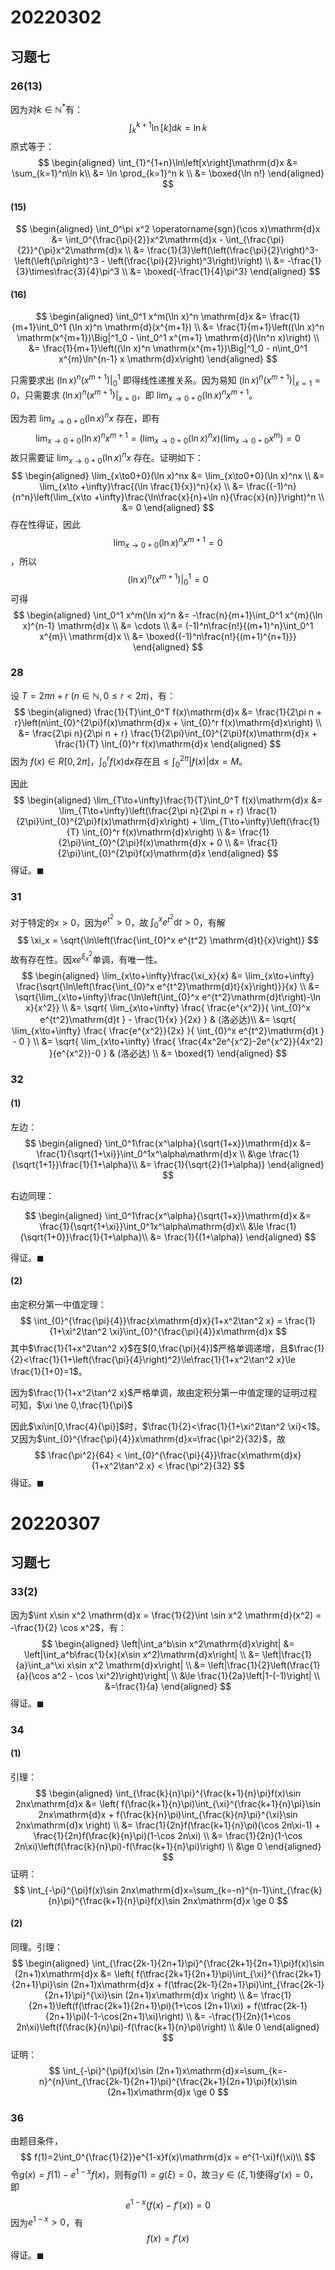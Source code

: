 # 20220302

## 习题七

### 26(13)

因为对$k\in\mathbb N^*$有：
$$
\int_{k}^{k+1}\ln\left[k\right]\mathrm{d}k = \ln k
$$
原式等于：
$$
\begin{aligned}
	\int_{1}^{1+n}\ln\left[x\right]\mathrm{d}x &= \sum_{k=1}^n\ln k\\
		&= \ln \prod_{k=1}^n k \\
		&= \boxed{\ln n!}
\end{aligned}
$$

#### (15)

$$
\begin{aligned}
	\int_0^\pi x^2 \operatorname{sgn}(\cos x)\mathrm{d}x &= \int_0^{\frac{\pi}{2}}x^2\mathrm{d}x - \int_{\frac{\pi}{2}}^{\pi}x^2\mathrm{d}x \\
	&= \frac{1}{3}\left(\left(\frac{\pi}{2}\right)^3-\left(\left(\pi\right)^3 - \left(\frac{\pi}{2}\right)^3\right)\right) \\
	&= -\frac{1}{3}\times\frac{3}{4}\pi^3 \\
	&= \boxed{-\frac{1}{4}\pi^3}
\end{aligned}
$$

#### (16)

$$
\begin{aligned}
	\int_0^1 x^m(\ln x)^n \mathrm{d}x &= \frac{1}{m+1}\int_0^1 (\ln x)^n \mathrm{d}(x^{m+1}) \\
		&= \frac{1}{m+1}\left((\ln x)^n \mathrm(x^{m+1})\Big|^1_0 - \int_0^1 x^{m+1} \mathrm{d}(\ln^n x)\right) \\
		&= \frac{1}{m+1}\left((\ln x)^n \mathrm(x^{m+1})\Big|^1_0 - n\int_0^1 x^{m}\ln^{n-1} x \mathrm{d}x\right)
\end{aligned}
$$

只需要求出 $(\ln x)^n \mathrm(x^{m+1})\Big|^1_0$ 即得线性递推关系。因为易知 $(\ln x)^n \mathrm(x^{m+1})|_{x=1}=0$，只需要求 $(\ln x)^n \mathrm(x^{m+1})|_{x=0}$，即 $\lim_{x\to0+0}(\ln x)^nx^{m+1}$。

因为若 $\lim_{x\to0+0}(\ln x)^nx$ 存在，即有
$$
\lim_{x\to0+0}(\ln x)^nx^{m+1}=\left(\lim_{x\to0+0}(\ln x)^nx\right)\left(\lim_{x\to0+0}x^m\right)=0
$$
故只需要证 $\lim_{x\to0+0}(\ln x)^nx$ 存在。证明如下：
$$
\begin{aligned}
\lim_{x\to0+0}(\ln x)^nx &= \lim_{x\to0+0}(\ln x)^nx \\
	&= \lim_{x\to +\infty}\frac{(\ln \frac{1}{x})^n}{x} \\
	&= \frac{(-1)^n}{n^n}\left(\lim_{x\to +\infty}\frac{\ln\frac{x}{n}+\ln n}{\frac{x}{n}}\right)^n \\
	&= 0
\end{aligned}
$$
存在性得证，因此 $$\lim_{x\to0+0}(\ln x)^nx^{m+1}=0$$ ，所以
$$
(\ln x)^n \mathrm(x^{m+1})\Big|^1_0 = 0
$$
可得
$$
\begin{aligned}
	\int_0^1 x^m(\ln x)^n &= -\frac{n}{m+1}\int_0^1 x^{m}(\ln x)^{n-1} \mathrm{d}x \\
	&= \cdots \\
	&= (-1)^n\frac{n!}{(m+1)^n}\int_0^1 x^{m}\ \mathrm{d}x \\
	&= \boxed{(-1)^n\frac{n!}{(m+1)^{n+1}}}
\end{aligned}
$$

### 28

设 $T = 2\pi n + r\ (n\in \mathbb N,0\le r < 2\pi)$，有：
$$
\begin{aligned}
\frac{1}{T}\int_0^T f(x)\mathrm{d}x &= \frac{1}{2\pi n + r}\left(n\int_{0}^{2\pi}f(x)\mathrm{d}x  + \int_{0}^r f(x)\mathrm{d}x\right) \\
	&= \frac{2\pi n}{2\pi n + r} \frac{1}{2\pi}\int_{0}^{2\pi}f(x)\mathrm{d}x + \frac{1}{T} \int_{0}^r f(x)\mathrm{d}x
\end{aligned}
$$
因为 $f(x)\in R[0,2\pi]$，$\int_{0}^r f(x)\mathrm{d}x$存在且$\le \int_{0}^{2\pi}|f(x)|\mathrm{d}x=M$。

因此
$$
\begin{aligned}
\lim_{T\to+\infty}\frac{1}{T}\int_0^T f(x)\mathrm{d}x &= \lim_{T\to+\infty}\left(\frac{2\pi n}{2\pi n + r} \frac{1}{2\pi}\int_{0}^{2\pi}f(x)\mathrm{d}x\right) + \lim_{T\to+\infty}\left(\frac{1}{T} \int_{0}^r f(x)\mathrm{d}x\right) \\
	&= \frac{1}{2\pi}\int_{0}^{2\pi}f(x)\mathrm{d}x + 0 \\
	&= \frac{1}{2\pi}\int_{0}^{2\pi}f(x)\mathrm{d}x
\end{aligned}
$$
得证。$\blacksquare$

### 31

对于特定的$x>0$，因为$e^{t^2}>0$，故 $\int_{0}^xe^{t^2}\mathrm{d}t>0$，有解
$$
\xi_x = \sqrt{\ln\left(\frac{\int_{0}^x e^{t^2} \mathrm{d}t}{x}\right)}
$$
故有存在性。因$xe^{\xi_x^2}$单调，有唯一性。
$$
\begin{aligned}
\lim_{x\to+\infty}\frac{\xi_x}{x} &= \lim_{x\to+\infty} \frac{\sqrt{\ln\left(\frac{\int_{0}^x e^{t^2}\mathrm{d}t}{x}\right)}}{x} \\
	&= \sqrt{\lim_{x\to+\infty}\frac{\ln\left(\int_{0}^x e^{t^2}\mathrm{d}t\right)-\ln x}{x^2}} \\
	&= \sqrt{
		\lim_{x\to+\infty}
			\frac{
				\frac{e^{x^2}}{
					\int_{0}^x e^{t^2}\mathrm{d}t
				}
				- \frac{1}{x}
			}{2x}
		} & (洛必达)\\ 
	&= \sqrt{
		\lim_{x\to+\infty}
			\frac{
				\frac{e^{x^2}}{2x}
			}{
				\int_{0}^x e^{t^2}\mathrm{d}t
			}
			- 0
		} \\ 
	&= \sqrt{
		\lim_{x\to+\infty}
			\frac{
				\frac{4x^2e^{x^2}-2e^{x^2}}{4x^2}
			}{e^{x^2}}-0
		} & (洛必达) \\
	&= \boxed{1}
\end{aligned}
$$

### 32

#### (1)

左边：
$$
\begin{aligned}
	\int_0^1\frac{x^\alpha}{\sqrt{1+x}}\mathrm{d}x &= \frac{1}{\sqrt{1+\xi}}\int_0^1x^\alpha\mathrm{d}x \\
	&\ge \frac{1}{\sqrt{1+1}}\frac{1}{1+\alpha}\\
	&= \frac{1}{\sqrt{2}(1+\alpha)}
\end{aligned}
$$

右边同理：

$$
\begin{aligned}
	\int_0^1\frac{x^\alpha}{\sqrt{1+x}}\mathrm{d}x &= \frac{1}{\sqrt{1+\xi}}\int_0^1x^\alpha\mathrm{d}x\\
	&\le \frac{1}{\sqrt{1+0}}\frac{1}{1+\alpha}\\
	&= \frac{1}{(1+\alpha)}
\end{aligned}
$$

得证。$\blacksquare$

#### (2)

由定积分第一中值定理：
$$
\int_{0}^{\frac{\pi}{4}}\frac{x\mathrm{d}x}{1+x^2\tan^2 x} = \frac{1}{1+\xi^2\tan^2 \xi}\int_{0}^{\frac{\pi}{4}}x\mathrm{d}x
$$
其中$\frac{1}{1+x^2\tan^2 x}$在$[0,\frac{\pi}{4}]$严格单调递增，且$\frac{1}{2}<\frac{1}{1+\left(\frac{\pi}{4}\right)^2}\le\frac{1}{1+x^2\tan^2 x}\le \frac{1}{1+0}=1$。

因为$\frac{1}{1+x^2\tan^2 x}$严格单调，故由定积分第一中值定理的证明过程可知，$\xi \ne 0,\frac{1}{\pi}$

因此$\xi\in[0,\frac{4}{\pi}]$时，$\frac{1}{2}<\frac{1}{1+\xi^2\tan^2 \xi}<1$。又因为$\int_{0}^{\frac{\pi}{4}}x\mathrm{d}x=\frac{\pi^2}{32}$，故
$$
\frac{\pi^2}{64} < \int_{0}^{\frac{\pi}{4}}\frac{x\mathrm{d}x}{1+x^2\tan^2 x} < \frac{\pi^2}{32}
$$
得证。$\blacksquare$

# 20220307

## 习题七

### 33(2)

因为$\int x\sin x^2 \mathrm{d}x = \frac{1}{2}\int \sin x^2 \mathrm{d}(x^2) = -\frac{1}{2} \cos x^2$，有：
$$
\begin{aligned}
	\left|\int_a^b\sin x^2\mathrm{d}x\right| &= \left|\int_a^b\frac{1}{x}(x\sin x^2)\mathrm{d}x\right| \\
	&= \left|\frac{1}{a}\int_a^\xi x\sin x^2 \mathrm{d}x\right| \\
	&= \left|\frac{1}{2}\left(\frac{1}{a}(\cos a^2 - \cos \xi^2)\right)\right| \\
	&\le \frac{1}{2a}\left|1-(-1)\right| \\
	&=\frac{1}{a}
\end{aligned}
$$
得证。$\blacksquare$

### 34

#### (1)

引理：
$$
\begin{aligned}
\int_{\frac{k}{n}\pi}^{\frac{k+1}{n}\pi}f(x)\sin 2nx\mathrm{d}x &= \left(
		f(\frac{k+1}{n}\pi)\int_{\xi}^{\frac{k+1}{n}\pi}\sin 2nx\mathrm{d}x +
		f(\frac{k}{n}\pi)\int_{\frac{k}{n}\pi}^{\xi}\sin 2nx\mathrm{d}x
	\right) \\
	&= \frac{1}{2n}f(\frac{k+1}{n}\pi)(\cos 2n\xi-1) + \frac{1}{2n}f(\frac{k}{n}\pi)(1-\cos 2n\xi) \\
	&= \frac{1}{2n}(1-\cos 2n\xi)\left(f(\frac{k}{n}\pi)-f(\frac{k+1}{n}\pi)\right) \\
	&\ge 0
\end{aligned}
$$
证明：
$$
\int_{-\pi}^{\pi}f(x)\sin 2nx\mathrm{d}x=\sum_{k=-n}^{n-1}\int_{\frac{k}{n}\pi}^{\frac{k+1}{n}\pi}f(x)\sin 2nx\mathrm{d}x \ge 0
$$

#### (2)

同理。引理：
$$
\begin{aligned}
\int_{\frac{2k-1}{2n+1}\pi}^{\frac{2k+1}{2n+1}\pi}f(x)\sin (2n+1)x\mathrm{d}x &= \left(
		f(\tfrac{2k+1}{2n+1}\pi)\int_{\xi}^{\frac{2k+1}{2n+1}\pi}\sin (2n+1)x\mathrm{d}x +
		f(\tfrac{2k-1}{2n+1}\pi)\int_{\frac{2k-1}{2n+1}\pi}^{\xi}\sin (2n+1)x\mathrm{d}x
	\right) \\
	&= \frac{1}{2n+1}\left(f(\tfrac{2k+1}{2n+1}\pi)(1+\cos (2n+1)\xi) + f(\tfrac{2k-1}{2n+1}\pi)(-1-\cos(2n+1)\xi)\right) \\
	&= -\frac{1}{2n}(1+\cos 2n\xi)\left(f(\frac{k}{n}\pi)-f(\frac{k+1}{n}\pi)\right) \\
	&\le 0
\end{aligned}
$$
证明：
$$
\int_{-\pi}^{\pi}f(x)\sin (2n+1)x\mathrm{d}x=\sum_{k=-n}^{n}\int_{\frac{2k-1}{2n+1}\pi}^{\frac{2k+1}{2n+1}\pi}f(x)\sin (2n+1)x\mathrm{d}x \ge 0
$$


### 36

由题目条件，
$$
f(1)=2\int_0^{\frac{1}{2}}e^{1-x}f(x)\mathrm{d}x = e^{1-\xi}f(\xi)\\
$$
令$g(x)=f(1)-e^{1-x}f(x)$，则有$g(1)=g(\xi)=0$，故$\exists y\in (\xi,1)$使得$g'(x)=0$，即
$$
e^{1-x}(f(x)-f'(x)) = 0
$$
因为$e^{1-x}>0$，有
$$
f(x) = f'(x)
$$
得证。$\blacksquare$
